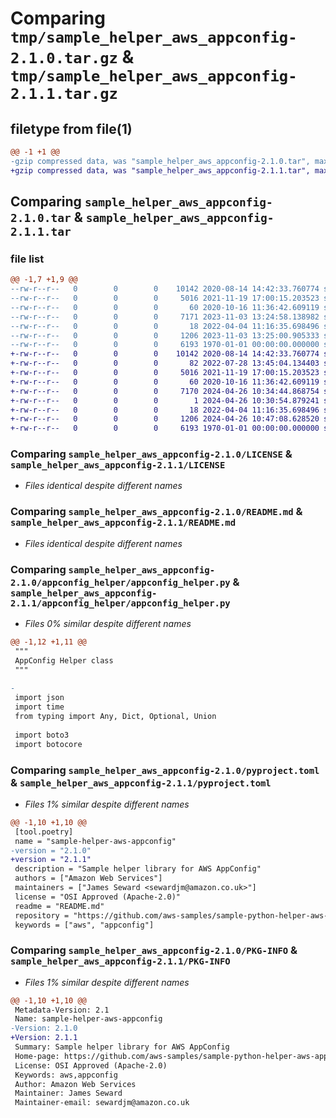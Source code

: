 # Comparing `tmp/sample_helper_aws_appconfig-2.1.0.tar.gz` & `tmp/sample_helper_aws_appconfig-2.1.1.tar.gz`

## filetype from file(1)

```diff
@@ -1 +1 @@
-gzip compressed data, was "sample_helper_aws_appconfig-2.1.0.tar", max compression
+gzip compressed data, was "sample_helper_aws_appconfig-2.1.1.tar", max compression
```

## Comparing `sample_helper_aws_appconfig-2.1.0.tar` & `sample_helper_aws_appconfig-2.1.1.tar`

### file list

```diff
@@ -1,7 +1,9 @@
--rw-r--r--   0        0        0    10142 2020-08-14 14:42:33.760774 sample_helper_aws_appconfig-2.1.0/LICENSE
--rw-r--r--   0        0        0     5016 2021-11-19 17:00:15.203523 sample_helper_aws_appconfig-2.1.0/README.md
--rw-r--r--   0        0        0       60 2020-10-16 11:36:42.609119 sample_helper_aws_appconfig-2.1.0/appconfig_helper/__init__.py
--rw-r--r--   0        0        0     7171 2023-11-03 13:24:58.138982 sample_helper_aws_appconfig-2.1.0/appconfig_helper/appconfig_helper.py
--rw-r--r--   0        0        0       18 2022-04-04 11:16:35.698496 sample_helper_aws_appconfig-2.1.0/appconfig_helper/version.py
--rw-r--r--   0        0        0     1206 2023-11-03 13:25:00.905333 sample_helper_aws_appconfig-2.1.0/pyproject.toml
--rw-r--r--   0        0        0     6193 1970-01-01 00:00:00.000000 sample_helper_aws_appconfig-2.1.0/PKG-INFO
+-rw-r--r--   0        0        0    10142 2020-08-14 14:42:33.760774 sample_helper_aws_appconfig-2.1.1/LICENSE
+-rw-r--r--   0        0        0       82 2022-07-28 13:45:04.134403 sample_helper_aws_appconfig-2.1.1/NOTICE
+-rw-r--r--   0        0        0     5016 2021-11-19 17:00:15.203523 sample_helper_aws_appconfig-2.1.1/README.md
+-rw-r--r--   0        0        0       60 2020-10-16 11:36:42.609119 sample_helper_aws_appconfig-2.1.1/appconfig_helper/__init__.py
+-rw-r--r--   0        0        0     7170 2024-04-26 10:34:44.868754 sample_helper_aws_appconfig-2.1.1/appconfig_helper/appconfig_helper.py
+-rw-r--r--   0        0        0        1 2024-04-26 10:30:54.879241 sample_helper_aws_appconfig-2.1.1/appconfig_helper/py.typed
+-rw-r--r--   0        0        0       18 2022-04-04 11:16:35.698496 sample_helper_aws_appconfig-2.1.1/appconfig_helper/version.py
+-rw-r--r--   0        0        0     1206 2024-04-26 10:47:08.628520 sample_helper_aws_appconfig-2.1.1/pyproject.toml
+-rw-r--r--   0        0        0     6193 1970-01-01 00:00:00.000000 sample_helper_aws_appconfig-2.1.1/PKG-INFO
```

### Comparing `sample_helper_aws_appconfig-2.1.0/LICENSE` & `sample_helper_aws_appconfig-2.1.1/LICENSE`

 * *Files identical despite different names*

### Comparing `sample_helper_aws_appconfig-2.1.0/README.md` & `sample_helper_aws_appconfig-2.1.1/README.md`

 * *Files identical despite different names*

### Comparing `sample_helper_aws_appconfig-2.1.0/appconfig_helper/appconfig_helper.py` & `sample_helper_aws_appconfig-2.1.1/appconfig_helper/appconfig_helper.py`

 * *Files 0% similar despite different names*

```diff
@@ -1,12 +1,11 @@
 """
 AppConfig Helper class
 """
 
-
 import json
 import time
 from typing import Any, Dict, Optional, Union
 
 import boto3
 import botocore
```

### Comparing `sample_helper_aws_appconfig-2.1.0/pyproject.toml` & `sample_helper_aws_appconfig-2.1.1/pyproject.toml`

 * *Files 1% similar despite different names*

```diff
@@ -1,10 +1,10 @@
 [tool.poetry]
 name = "sample-helper-aws-appconfig"
-version = "2.1.0"
+version = "2.1.1"
 description = "Sample helper library for AWS AppConfig"
 authors = ["Amazon Web Services"]
 maintainers = ["James Seward <sewardjm@amazon.co.uk>"]
 license = "OSI Approved (Apache-2.0)"
 readme = "README.md"
 repository = "https://github.com/aws-samples/sample-python-helper-aws-appconfig"
 keywords = ["aws", "appconfig"]
```

### Comparing `sample_helper_aws_appconfig-2.1.0/PKG-INFO` & `sample_helper_aws_appconfig-2.1.1/PKG-INFO`

 * *Files 1% similar despite different names*

```diff
@@ -1,10 +1,10 @@
 Metadata-Version: 2.1
 Name: sample-helper-aws-appconfig
-Version: 2.1.0
+Version: 2.1.1
 Summary: Sample helper library for AWS AppConfig
 Home-page: https://github.com/aws-samples/sample-python-helper-aws-appconfig
 License: OSI Approved (Apache-2.0)
 Keywords: aws,appconfig
 Author: Amazon Web Services
 Maintainer: James Seward
 Maintainer-email: sewardjm@amazon.co.uk
```

